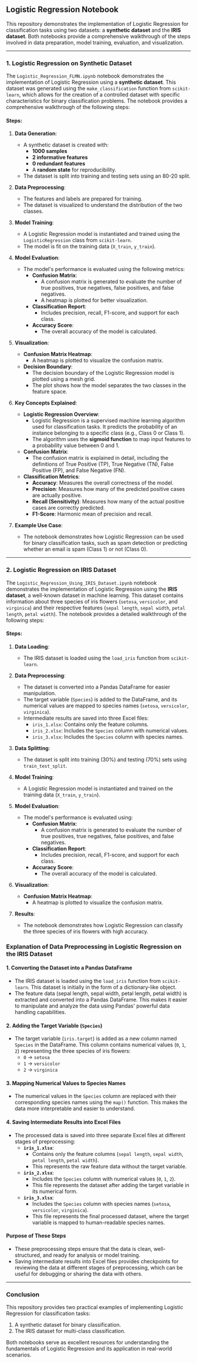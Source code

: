 ## Logistic Regression Notebook

This repository demonstrates the implementation of Logistic Regression for classification tasks using two datasets: a **synthetic dataset** and the **IRIS dataset**. Both notebooks provide a comprehensive walkthrough of the steps involved in data preparation, model training, evaluation, and visualization.

---

### **1. Logistic Regression on Synthetic Dataset**
The `Logistic_Regression_FLMN.ipynb` notebook demonstrates the implementation of Logistic Regression using a **synthetic dataset**. This dataset was generated using the `make_classification` function from `scikit-learn`, which allows for the creation of a controlled dataset with specific characteristics for binary classification problems. The notebook provides a comprehensive walkthrough of the following steps:

#### **Steps:**
1. **Data Generation**:
   - A synthetic dataset is created with:
     - **1000 samples**
     - **2 informative features**
     - **0 redundant features**
     - A **random state** for reproducibility.
   - The dataset is split into training and testing sets using an 80-20 split.

2. **Data Preprocessing**:
   - The features and labels are prepared for training.
   - The dataset is visualized to understand the distribution of the two classes.

3. **Model Training**:
   - A Logistic Regression model is instantiated and trained using the `LogisticRegression` class from `scikit-learn`.
   - The model is fit on the training data (`X_train`, `y_train`).

4. **Model Evaluation**:
   - The model's performance is evaluated using the following metrics:
     - **Confusion Matrix**:
       - A confusion matrix is generated to evaluate the number of true positives, true negatives, false positives, and false negatives.
       - A heatmap is plotted for better visualization.
     - **Classification Report**:
       - Includes precision, recall, F1-score, and support for each class.
     - **Accuracy Score**:
       - The overall accuracy of the model is calculated.

5. **Visualization**:
   - **Confusion Matrix Heatmap**:
     - A heatmap is plotted to visualize the confusion matrix.
   - **Decision Boundary**:
     - The decision boundary of the Logistic Regression model is plotted using a mesh grid.
     - The plot shows how the model separates the two classes in the feature space.

6. **Key Concepts Explained**:
   - **Logistic Regression Overview**:
     - Logistic Regression is a supervised machine learning algorithm used for classification tasks. It predicts the probability of an instance belonging to a specific class (e.g., Class 0 or Class 1).
     - The algorithm uses the **sigmoid function** to map input features to a probability value between 0 and 1.
   - **Confusion Matrix**:
     - The confusion matrix is explained in detail, including the definitions of True Positive (TP), True Negative (TN), False Positive (FP), and False Negative (FN).
   - **Classification Metrics**:
     - **Accuracy**: Measures the overall correctness of the model.
     - **Precision**: Measures how many of the predicted positive cases are actually positive.
     - **Recall (Sensitivity)**: Measures how many of the actual positive cases are correctly predicted.
     - **F1-Score**: Harmonic mean of precision and recall.

7. **Example Use Case**:
   - The notebook demonstrates how Logistic Regression can be used for binary classification tasks, such as spam detection or predicting whether an email is spam (Class 1) or not (Class 0).

---

### **2. Logistic Regression on IRIS Dataset**
The `Logistic_Regression_Using_IRIS_Dataset.ipynb` notebook demonstrates the implementation of Logistic Regression using the **IRIS dataset**, a well-known dataset in machine learning. This dataset contains information about three species of iris flowers (`setosa`, `versicolor`, and `virginica`) and their respective features (`sepal length`, `sepal width`, `petal length`, `petal width`). The notebook provides a detailed walkthrough of the following steps:

#### **Steps:**
1. **Data Loading**:
   - The IRIS dataset is loaded using the `load_iris` function from `scikit-learn`.

2. **Data Preprocessing**:
   - The dataset is converted into a Pandas DataFrame for easier manipulation.
   - The target variable (`Species`) is added to the DataFrame, and its numerical values are mapped to species names (`setosa`, `versicolor`, `virginica`).
   - Intermediate results are saved into three Excel files:
     - `iris_1.xlsx`: Contains only the feature columns.
     - `iris_2.xlsx`: Includes the `Species` column with numerical values.
     - `iris_3.xlsx`: Includes the `Species` column with species names.

3. **Data Splitting**:
   - The dataset is split into training (30%) and testing (70%) sets using `train_test_split`.

4. **Model Training**:
   - A Logistic Regression model is instantiated and trained on the training data (`X_train`, `y_train`).

5. **Model Evaluation**:
   - The model's performance is evaluated using:
     - **Confusion Matrix**:
       - A confusion matrix is generated to evaluate the number of true positives, true negatives, false positives, and false negatives.
     - **Classification Report**:
       - Includes precision, recall, F1-score, and support for each class.
     - **Accuracy Score**:
       - The overall accuracy of the model is calculated.

6. **Visualization**:
   - **Confusion Matrix Heatmap**:
     - A heatmap is plotted to visualize the confusion matrix.

7. **Results**:
   - The notebook demonstrates how Logistic Regression can classify the three species of iris flowers with high accuracy.


### Explanation of Data Preprocessing in Logistic Regression on the IRIS Dataset

#### **1. Converting the Dataset into a Pandas DataFrame**
- The IRIS dataset is loaded using the `load_iris` function from `scikit-learn`. This dataset is initially in the form of a dictionary-like object.
- The feature data (sepal length, sepal width, petal length, petal width) is extracted and converted into a Pandas DataFrame. This makes it easier to manipulate and analyze the data using Pandas' powerful data handling capabilities.

#### **2. Adding the Target Variable (`Species`)**
- The target variable (`iris.target`) is added as a new column named `Species` in the DataFrame. This column contains numerical values (`0`, `1`, `2`) representing the three species of iris flowers:
  - `0` → `setosa`
  - `1` → `versicolor`
  - `2` → `virginica`

#### **3. Mapping Numerical Values to Species Names**
- The numerical values in the `Species` column are replaced with their corresponding species names using the `map()` function. This makes the data more interpretable and easier to understand.

#### **4. Saving Intermediate Results into Excel Files**
- The processed data is saved into three separate Excel files at different stages of preprocessing:
  - **`iris_1.xlsx`**:
    - Contains only the feature columns (`sepal length`, `sepal width`, `petal length`, `petal width`).
    - This represents the raw feature data without the target variable.
  - **`iris_2.xlsx`**:
    - Includes the `Species` column with numerical values (`0`, `1`, `2`).
    - This file represents the dataset after adding the target variable in its numerical form.
  - **`iris_3.xlsx`**:
    - Includes the `Species` column with species names (`setosa`, `versicolor`, `virginica`).
    - This file represents the final processed dataset, where the target variable is mapped to human-readable species names.

#### **Purpose of These Steps**
- These preprocessing steps ensure that the data is clean, well-structured, and ready for analysis or model training.
- Saving intermediate results into Excel files provides checkpoints for reviewing the data at different stages of preprocessing, which can be useful for debugging or sharing the data with others.

---

### **Conclusion**
This repository provides two practical examples of implementing Logistic Regression for classification tasks:
1. A synthetic dataset for binary classification.
2. The IRIS dataset for multi-class classification.

Both notebooks serve as excellent resources for understanding the fundamentals of Logistic Regression and its application in real-world scenarios.
